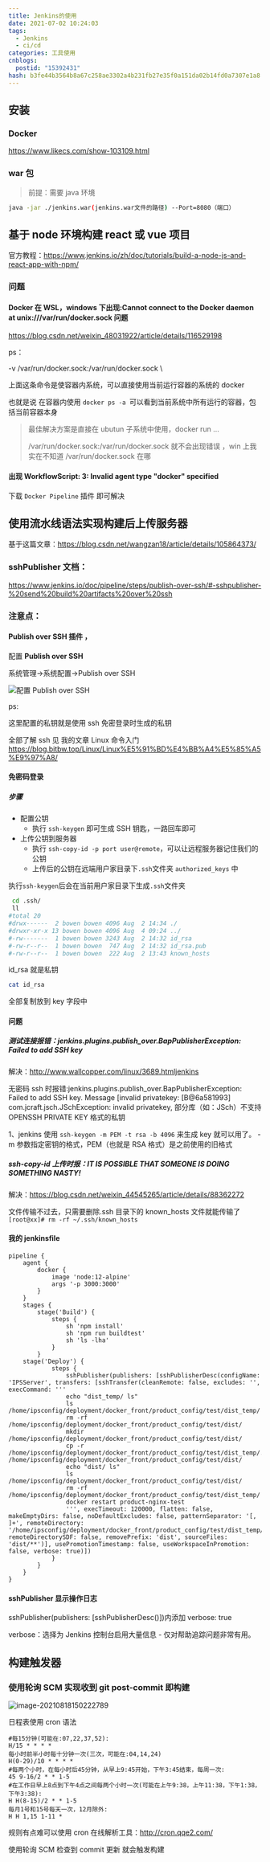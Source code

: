 ```yaml
---
title: Jenkins的使用
date: 2021-07-02 10:24:03
tags:
  - Jenkins
  - ci/cd
categories: 工具使用
cnblogs:
  postid: "15392431"
hash: b3fe44b3564b8a67c258ae3302a4b231fb27e35f0a151da02b14fd0a7307e1a8
---
```


## 安装

### Docker

https://www.likecs.com/show-103109.html

### war 包

> 前提：需要 java 环境

```bash
java -jar ./jenkins.war(jenkins.war文件的路径) --Port=8080（端口）
```

## 基于 node 环境构建 react 或 vue 项目

官方教程：https://www.jenkins.io/zh/doc/tutorials/build-a-node-js-and-react-app-with-npm/

### 问题

#### Docker 在 WSL，windows 下出现:Cannot connect to the Docker daemon at unix:///var/run/docker.sock 问题

https://blog.csdn.net/weixin_48031922/article/details/116529198

ps：

-v /var/run/docker.sock:/var/run/docker.sock \

上面这条命令是使容器内系统，可以直接使用当前运行容器的系统的 docker

也就是说 在容器内使用 `docker ps -a `可以看到当前系统中所有运行的容器，包括当前容器本身

> 最佳解决方案是直接在 ubutun 子系统中使用，docker run ...
>
> /var/run/docker.sock:/var/run/docker.sock 就不会出现错误 ，win 上我实在不知道 /var/run/docker.sock 在哪

#### 出现 WorkflowScript: 3: Invalid agent type "docker" specified

下载 `Docker Pipeline` 插件 即可解决

## 使用流水线语法实现构建后上传服务器

基于这篇文章：https://blog.csdn.net/wangzan18/article/details/105864373/

### sshPublisher 文档：

https://www.jenkins.io/doc/pipeline/steps/publish-over-ssh/#-sshpublisher-%20send%20build%20artifacts%20over%20ssh

### 注意点：

#### **Publish over SSH** 插件 ，

配置 **Publish over SSH**

系统管理->系统配置->Publish over SSH

![配置 **Publish over SSH** ](https://bitbw.top/public/img/my_gallery/Publish%20over%20SSH%E9%85%8D%E7%BD%AE.png)

ps:

这里配置的私钥就是使用 ssh 免密登录时生成的私钥

全部了解 ssh 见 我的文章 Linux 命令入门 https://blog.bitbw.top/Linux/Linux%E5%91%BD%E4%BB%A4%E5%85%A5%E9%97%A8/

#### 免密码登录

##### 步骤

- 配置公钥
  - 执行 `ssh-keygen` 即可生成 SSH 钥匙，一路回车即可
- 上传公钥到服务器
  - 执行 `ssh-copy-id -p port user@remote`，可以让远程服务器记住我们的公钥
  - 上传后的公钥在远端用户家目录下`.ssh`文件夹 `authorized_keys` 中

执行`ssh-keygen`后会在当前用户家目录下生成`.ssh`文件夹

```bash
 cd .ssh/
 ll
#total 20
#drwx------  2 bowen bowen 4096 Aug  2 14:34 ./
#drwxr-xr-x 13 bowen bowen 4096 Aug  4 09:24 ../
#-rw-------  1 bowen bowen 3243 Aug  2 14:32 id_rsa
#-rw-r--r--  1 bowen bowen  747 Aug  2 14:32 id_rsa.pub
#-rw-r--r--  1 bowen bowen  222 Aug  2 13:43 known_hosts
```

id_rsa 就是私钥

```bash
cat id_rsa
```

全部复制放到 key 字段中

#### 问题

##### 测试连接报错：jenkins.plugins.publish_over.BapPublisherException: Failed to add SSH key

解决：http://www.wallcopper.com/linux/3689.htmljenkins

无密码 ssh 时报错:jenkins.plugins.publish_over.BapPublisherException: Failed to add SSH key. Message [invalid privatekey: [B@6a581993]
com.jcraft.jsch.JSchException: invalid privatekey, 部分库（如：JSch）不支持 OPENSSH PRIVATE KEY 格式的私钥

1、jenkins 使用 `ssh-keygen -m PEM -t rsa -b 4096` 来生成 key 就可以用了。
-m 参数指定密钥的格式，PEM（也就是 RSA 格式）是之前使用的旧格式

##### ssh-copy-id 上传时报：IT IS POSSIBLE THAT SOMEONE IS DOING SOMETHING NASTY!

解决：https://blog.csdn.net/weixin_44545265/article/details/88362272

文件传输不过去，只需要删除.ssh 目录下的 known_hosts 文件就能传输了
`[root@xx]# rm -rf ~/.ssh/known_hosts`

#### 我的 jenkinsfile

```
pipeline {
    agent {
        docker {
            image 'node:12-alpine'
            args '-p 3000:3000'
        }
    }
    stages {
        stage('Build') {
            steps {
                sh 'npm install'
                sh 'npm run buildtest'
                sh 'ls -lha'
            }
        }
	stage('Deploy') {
            steps {
                sshPublisher(publishers: [sshPublisherDesc(configName: 'IPSServer', transfers: [sshTransfer(cleanRemote: false, excludes: '', execCommand: '''
                echo "dist_temp/ ls"
                ls /home/ipsconfig/deployment/docker_front/product_config/test/dist_temp/
                rm -rf /home/ipsconfig/deployment/docker_front/product_config/test/dist/
                mkdir /home/ipsconfig/deployment/docker_front/product_config/test/dist/
                cp -r /home/ipsconfig/deployment/docker_front/product_config/test/dist_temp/.   /home/ipsconfig/deployment/docker_front/product_config/test/dist/
                echo "dist/ ls"
                ls /home/ipsconfig/deployment/docker_front/product_config/test/dist/
                rm -rf /home/ipsconfig/deployment/docker_front/product_config/test/dist_temp/
                docker restart product-nginx-test
                ''', execTimeout: 120000, flatten: false, makeEmptyDirs: false, noDefaultExcludes: false, patternSeparator: '[, ]+', remoteDirectory: '/home/ipsconfig/deployment/docker_front/product_config/test/dist_temp/', remoteDirectorySDF: false, removePrefix: 'dist', sourceFiles: 'dist/**')], usePromotionTimestamp: false, useWorkspaceInPromotion: false, verbose: true)])
            }
        }
    }
}
```

#### sshPublisher 显示操作日志

sshPublisher(publishers: [sshPublisherDesc()])内添加 verbose: true

verbose：选择为 Jenkins 控制台启用大量信息 - 仅对帮助追踪问题非常有用。

## 构建触发器

### 使用轮询 SCM 实现收到 git post-commit 即构建

![image-20210818150222789](https://bitbw.top/public/img/my_gallery/%E4%BD%BF%E7%94%A8%E8%BD%AE%E8%AF%A2SCM%20%E5%AE%9E%E7%8E%B0%E6%94%B6%E5%88%B0%20git%20post-commit%20%E5%8D%B3%E6%9E%84%E5%BB%BA-20210818150222789.png)

日程表使用 cron 语法

```
#每15分钟(可能在:07,22,37,52):
H/15 * * * *
每小时前半小时每十分钟一次(三次，可能在:04,14,24)
H(0-29)/10 * * * *
#每两个小时，在每小时后45分钟，从早上9:45开始，下午3:45结束，每周一次:
45 9-16/2 * * 1-5
#在工作日早上8点到下午4点之间每两个小时一次(可能在上午9:38，上午11:38，下午1:38，下午3:38):
H H(8-15)/2 * * 1-5
每月1号和15号每天一次，12月除外:
H H 1,15 1-11 *
```

规则有点难可以使用 cron 在线解析工具：http://cron.qqe2.com/

使用轮询 SCM 检查到 commit 更新 就会触发构建
